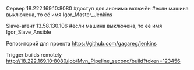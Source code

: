 Сервер 
18.222.169.10:8080 
#доступ для анонима включён
#если машина выключена, то её имя Igor_Master_Jenkins

Slave-агент 
13.58.130.106
#если машина выключена, то её имя Igor_Slave_Ansible

Репозиторий для проекта 
https://github.com/gagareg/jenkins

Trigger builds remotely 
http://18.222.169.10:8080/job/Mvn_Pipeline_second/build?token=123456
